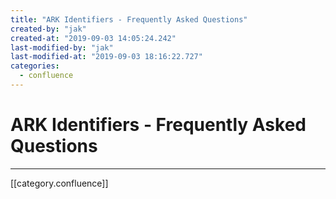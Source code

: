 ```yaml
---
title: "ARK Identifiers - Frequently Asked Questions"
created-by: "jak"
created-at: "2019-09-03 14:05:24.242"
last-modified-by: "jak"
last-modified-at: "2019-09-03 18:16:22.727"
categories:
  - confluence
---
```


# ARK Identifiers - Frequently Asked Questions


---

[[category.confluence]]
